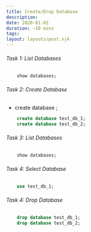 ```yaml
---
title: Create/Drop Database
description:
date: 2020-01-02
duration: ~10 mins
tags:
layout: layouts/post.njk
---
```



###### Task 1: List Databases

``` sql
    show databases;
```

###### Task 2: Create Database

- create database <databasename>;

```sql
    create database test_db_1;
    create database test_db_2;
```

###### Task 3: List Databases

```sql
    show databases;
```

###### Task 4: Select Database

```sql
    use test_db_1;
```

###### Task 4: Drop Database

```sql
    drop database test_db_1;
    drop database test_db_2;
```
